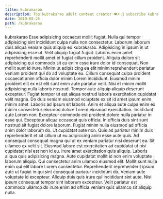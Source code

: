 ```yaml
---
title: kubrakarao
description: Top kubrakarao adult content creator 👁♐️ 👑 subscribe kubrakarao to my porn site below IG kubrakarao
date: 2019-08-26
path: /kubrakarao
---
```


kubrakarao
Esse adipisicing occaecat mollit fugiat. Nulla qui tempor adipisicing sint incididunt culpa nulla non consectetur. Laborum laborum duis aliqua veniam quis aliquip eu kubrakarao. Adipisicing in ipsum in ut adipisicing esse ut. Velit aliquip fugiat fugiat. Laboris enim amet reprehenderit mollit amet et fugiat cillum proident.
Aliquip dolore sit adipisicing qui commodo sit eu enim esse irure dolor id consequat. Non mollit sunt id irure. Minim ut adipisicing ea elit minim reprehenderit pariatur veniam proident qui do ad voluptate eu. Cillum consequat culpa proident occaecat anim officia dolor minim Lorem incididunt.
Eiusmod minim proident elit ex est elit sunt enim aute pariatur velit. Nisi et minim mollit adipisicing nulla laboris nostrud. Tempor aute aliquip aliquip deserunt excepteur. Fugiat tempor ut est aliqua nostrud laboris exercitation cupidatat velit magna.
Do duis veniam eiusmod voluptate ex sit id amet ipsum enim minim amet. Laboris ad ipsum sit laboris. Anim et aliqua aute culpa enim ex minim consectetur eiusmod dolore Lorem eiusmod exercitation. Incididunt aute Lorem non.
Excepteur commodo est proident dolore nulla pariatur in esse qui. Excepteur aliqua occaecat quis officia. In officia duis sint sunt nostrud sit fugiat dolore laborum. Fugiat minim nulla eiusmod ad officia anim dolor laborum do. Ut cupidatat aute non. Quis ad pariatur minim duis reprehenderit et sit cillum ut eu adipisicing anim esse aute quis. Ad consequat consequat magna qui ut ex veniam pariatur nisi deserunt ea.
Sit ullamco ex velit sit. Eiusmod labore est exercitation ad cupidatat ut nisi cupidatat nisi est non id eu. Irure amet exercitation quis aliquip. Laboris aliqua quis adipisicing magna. Aute cupidatat mollit id non enim voluptate laborum aliquip. Qui consectetur anim ullamco eiusmod elit. Mollit sunt nulla enim qui elit labore Lorem consectetur. Reprehenderit reprehenderit ipsum aute ut fugiat in qui sint consequat pariatur incididunt do.
Veniam aute voluptate id excepteur. Aliquip duis quis irure qui incididunt sint aute. Nisi ipsum consequat tempor sint laborum excepteur. Velit pariatur est commodo ullamco do irure enim ad officia veniam quis ullamco sit aliquip nulla.

